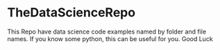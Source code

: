 # TheDataScienceRepo
This Repo have data science code examples named by folder and file names. If you know some python, this can be useful for you. Good Luck

